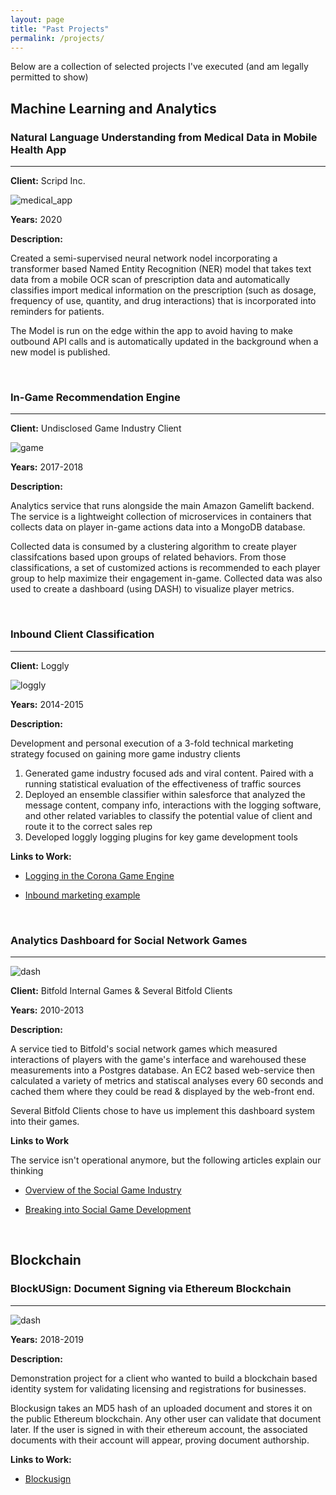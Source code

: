 ```yaml
---
layout: page
title: "Past Projects"
permalink: /projects/
---
```


Below are a collection of selected projects I've executed 
(and am legally permitted to show)

## Machine Learning and Analytics

### Natural Language Understanding from Medical Data in Mobile Health App
----

**Client:** Scripd Inc.

![medical_app]({{site.baseurl}}/images/medical.png)

**Years:** 2020

**Description:**

Created a semi-supervised neural network nodel incorporating a transformer based Named Entity Recognition (NER) model
that takes text data from a mobile OCR scan of prescription data and automatically classifies
import medical information on the prescription (such as dosage, frequency of use, quantity, and drug interactions)
that is incorporated into reminders for patients.

The Model is run on the edge within the app to avoid having to make outbound API calls and is automatically updated
in the background when a new model is published.

<br>


### In-Game Recommendation Engine
----

**Client:** Undisclosed Game Industry Client

![game]({{site.baseurl}}/images/game.png)

**Years:** 2017-2018

**Description:**

Analytics service that runs alongside the main Amazon Gamelift backend.
The service is a lightweight collection of microservices in containers that collects data on
player in-game actions data into a MongoDB database. 

Collected data is consumed by a clustering algorithm
 to create player classifcations based upon groups of related behaviors. 
 From those classifications, a set of customized actions is recommended to each player group
to help maximize their engagement in-game. Collected data was also used to create a dashboard (using DASH)
to visualize player metrics.

<br>

### Inbound Client Classification
----

**Client:** Loggly

![loggly]({{site.baseurl}}/images/loggly.png)

**Years:** 2014-2015

**Description:**

Development and personal execution of a 3-fold technical marketing strategy focused on gaining more game industry clients

1. Generated game industry focused ads and viral content. Paired with a running statistical evaluation of the effectiveness of traffic sources
2. Deployed an ensemble classifier within salesforce that analyzed the message content, company info, interactions with the logging software, and other related variables to classify the potential value of client and route it to the correct sales rep
3. Developed loggly logging plugins for key game development tools

**Links to Work:** 

* [Logging in the Corona Game Engine](https://www.loggly.com/blog/logging-from-game-engines-part-two-logging-in-the-corona-sdk/)

* [Inbound marketing example](http://www.gamesauce.biz/2014/09/10/a-comprehensive-analysis-of-the-tools-that-support-mobile-game-development-part-1/)

<br>

### Analytics Dashboard for Social Network Games
----

![dash]({{site.baseurl}}/images/research.gif)

**Client:** Bitfold Internal Games & Several Bitfold Clients

**Years:** 2010-2013

**Description:**

A service tied to Bitfold's social network games which measured 
 interactions of players with the game's interface and 
warehoused these measurements into a Postgres database. An EC2 based web-service
then calculated a variety of metrics and statiscal analyses every 60 seconds
and cached them where they could be read & displayed by the web-front end.

Several Bitfold Clients chose to have us implement this dashboard system into their games.

**Links to Work**

The service isn't operational anymore, but the following articles explain our thinking

* [Overview of the Social Game Industry](https://www.slideshare.net/Bitfold/social-facebook-game-space-at-a-glance)

* [Breaking into Social Game Development](https://www.adweek.com/digital/breaking-into-social-gaming-a-must-read-guide-to-entering-the-facebook-game-space/)

<br>

## Blockchain

### BlockUSign: Document Signing via Ethereum Blockchain
----

![dash]({{site.baseurl}}/images/blockchain.png)


**Years:** 2018-2019

**Description:**

Demonstration project for a client who wanted to build a blockchain 
based identity system for validating licensing and registrations for businesses. 

Blockusign takes an MD5 hash of an uploaded document and stores it on 
the public Ethereum blockchain. Any other user can validate that document later.
If the user is signed in with their ethereum account, 
the associated documents with their account will appear, proving document authorship.


**Links to Work:**

* [Blockusign](https://iamalwaysuncomfortable.github.io/dapp_testing_range/)
